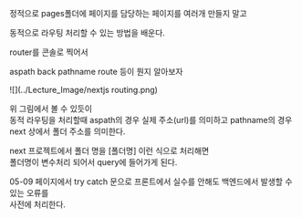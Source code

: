 정적으로 pages폴더에 페이지를 담당하는 페이지를 여러개 만들지 말고   

동적으로 라우팅 처리할 수 있는 방법을 배운다.   

router를 콘솔로 찍어서

aspath
back
pathname
route 등이 뭔지 알아보자

![](../Lecture_Image/nextjs routing.png)

위 그림에서 볼 수 있듯이   
동적 라우팅을 처리할때 aspath의 경우 실제 주소(url)를 의미하고
pathname의 경우 next 상에서  폴더 주소를 의미한다.

next 프로젝트에서 폴더 명을 [폴더명] 이런 식으로 처리해면   
폴더명이 변수처리 되어서 query에 들어가게 된다.

05-09 페이지에서 try catch 문으로 프론트에서 실수를 안해도 백엔드에서 발생할 수 있는 오류를   
사전에 처리한다.
